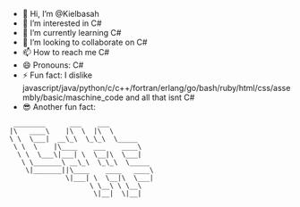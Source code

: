 - 👋 Hi, I’m @Kielbasah
- 👀 I’m interested in C#
- 🌱 I’m currently learning C#
- 💞️ I’m looking to collaborate on C#
- 📫 How to reach me C#
- 😄 Pronouns: C#
- ⚡ Fun fact: I dislike javascript/java/python/c/c++/fortran/erlang/go/bash/ruby/html/css/assembly/basic/maschine_code and all that isnt C#
- 😎 Another fun fact:

```
 ________      ___    ___           
|\   ____\    |\  \  |\  \          
\ \  \___|  __\_\  \_\_\  \_____    
 \ \  \    |\____    ___    ____\   
  \ \  \___\|___| \  \__|\  \___|   
   \ \_______\ __\_\  \_\_\  \_____ 
    \|_______||\____    ____   ____\
              \|___| \  \__|\  \___|
                    \ \__\ \ \__\   
                     \|__|  \|__|                    

```                          
<!---
Kielbasah/Kielbasah is a ✨ special ✨ repository because its `README.md` (this file) appears on your GitHub profile.
You can click the Preview link to take a look at your changes.
--->
